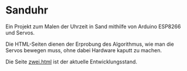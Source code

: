 # Sanduhr
Ein Projekt zum Malen der Uhrzeit in Sand mithilfe von Arduino ESP8266 und Servos.

Die HTML-Seiten dienen der Erprobung des Algorithmus, wie man die Servos bewegen muss, ohne dabei Hardware kaputt zu machen.

Die Seite [zwei.html](https://htmlpreview.github.io/?https://github.com/geepy/Sanduhr/blob/master/zwei.html) ist der aktuelle Entwicklungsstand.

